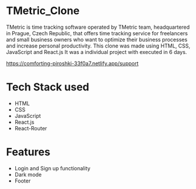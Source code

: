 # TMetric_Clone
TMetric is time tracking software operated by TMetric team, headquartered in Prague, Czech Republic, that offers time tracking service for freelancers and small business owners who want to optimize their business processes and increase personal productivity. This clone was made using HTML, CSS, JavaScript and React.js  It was a individual project with executed in 6 days.



https://comforting-piroshki-33f0a7.netlify.app/support

# Tech Stack used

- HTML
- CSS
- JavaScript
- React.js
- React-Router


# Features


- Login and Sign up functionality
- Dark mode
- Footer



